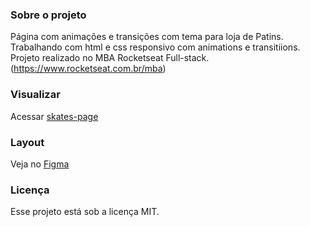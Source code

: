 ### Sobre o projeto

Página com animações e transições com tema para loja de Patins.   
Trabalhando com html e css responsivo com animations e transitiions.  
Projeto realizado no MBA Rocketseat Full-stack. (https://www.rocketseat.com.br/mba)  

### Visualizar 

Acessar [skates-page](https://leodolago.github.io/skates-page/)

### Layout

Veja no [Figma](https://www.figma.com/community/file/1379866810042169871/lp-de-patins-animada)

### Licença

Esse projeto está sob a licença MIT.
